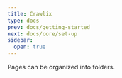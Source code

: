```yaml
---
title: Crawlix
type: docs
prev: docs/getting-started
next: docs/core/set-up
sidebar:
  open: true
---
```


Pages can be organized into folders.
